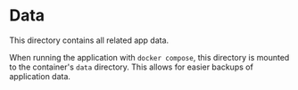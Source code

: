 # Data

This directory contains all related app data.

When running the application with `docker compose`, this directory is mounted
to the container's `data` directory. This allows for easier backups of
application data.
